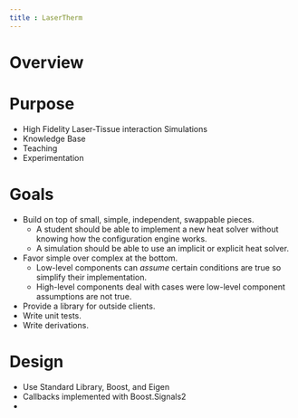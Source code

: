 ```yaml
---
title : LaserTherm
---
```


# Overview

# Purpose

- High Fidelity Laser-Tissue interaction Simulations
- Knowledge Base
- Teaching
- Experimentation

# Goals

- Build on top of small, simple, independent, swappable pieces.
    - A student should be able to implement a new heat solver without knowing how the configuration engine works.
    - A simulation should be able to use an implicit or explicit heat solver.
- Favor simple over complex at the bottom.
    - Low-level components can *assume* certain conditions are true so simplify their implementation.
    - High-level components deal with cases were low-level component assumptions are not true.
- Provide a library for outside clients.
- Write unit tests.
- Write derivations.


# Design

- Use Standard Library, Boost, and Eigen
- Callbacks implemented with Boost.Signals2
-

